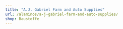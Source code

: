 ```yaml
---
title: "A.J. Gabriel Farm and Auto Supplies"
url: /alaminos/a-j-gabriel-farm-and-auto-supplies/
shop: Baustoffe
---
```

